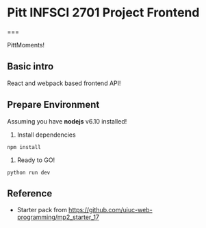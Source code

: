 # Pitt INFSCI 2701 Project Frontend
===

PittMoments!

## Basic intro

React and webpack based frontend API!

## Prepare Environment

Assuming you have **nodejs** v6.10 installed!

1. Install dependencies

```npm install```

1. Ready to GO!

```python run dev```

## Reference

- Starter pack from <https://github.com/uiuc-web-programming/mp2_starter_17>
